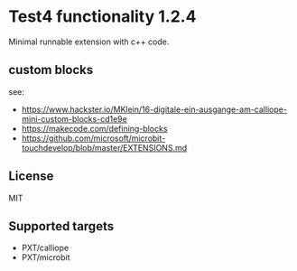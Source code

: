 # Test4 functionality 1.2.4

Minimal runnable extension with c++ code.

## custom blocks

see: 
* https://www.hackster.io/MKlein/16-digitale-ein-ausgange-am-calliope-mini-custom-blocks-cd1e9e
* https://makecode.com/defining-blocks
* https://github.com/microsoft/microbit-touchdevelop/blob/master/EXTENSIONS.md


## License

MIT

## Supported targets

- PXT/calliope
- PXT/microbit

